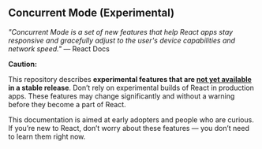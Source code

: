## Concurrent Mode (Experimental)

_"Concurrent Mode is a set of new features that help React apps stay responsive and gracefully adjust to the user's device capabilities and network speed."_ — React Docs

**Caution:**

This repository describes **experimental features that are [not yet available](https://reactjs.org/docs/concurrent-mode-adoption.html) in a stable release**. Don’t rely on experimental builds of React in production apps. These features may change significantly and without a warning before they become a part of React.

This documentation is aimed at early adopters and people who are curious. If you’re new to React, don’t worry about these features — you don’t need to learn them right now.

